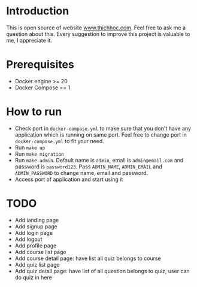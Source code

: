# Introduction

This is open source of website www.thichhoc.com. Feel free to ask me a question about this. Every suggestion to improve this project is valuable to me, I appreciate it.

# Prerequisites

-   Docker engine >= 20
-   Docker Compose >= 1

# How to run

-   Check port in `docker-compose.yml` to make sure that you don't have any application which is running on same port. Feel free to change port in `docker-compose.yml` to fit your need.
-   Run `make up`
-   Run `make migration`
-   Run `make admin`. Default name is `admin`, email is `admin@email.com` and password is `password123`. Pass `ADMIN_NAME`, `ADMIN_EMAIL` and `ADMIN_PASSWORD` to change name, email and password.
-   Access port of application and start using it

# TODO

-   Add landing page
-   Add signup page
-   Add login page
-   Add logout
-   Add profile page
-   Add course list page
-   Add course detail page: have list all quiz belongs to course
-   Add quiz list page
-   Add quiz detail page: have list of all question belongs to quiz, user can do quiz in here
